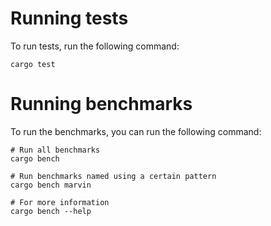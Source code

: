 # Running tests

To run tests, run the following command:

```shell
cargo test
```

# Running benchmarks

To run the benchmarks, you can run the following command:

```shell
# Run all benchmarks
cargo bench

# Run benchmarks named using a certain pattern
cargo bench marvin

# For more information
cargo bench --help
```